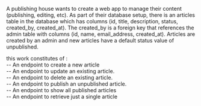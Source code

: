 A publishing house wants to create a web app to manage their content (publishing, editing, etc). As part of their database setup, there is an articles table in the database which has columns (id, title, description, status, created_by, created_at). The created_by is a foreign key that references the admin table with columns (id, name, email_address, created_at). Articles are created by an admin and new articles have a default status value of unpublished.

 this work constitutes of : <br />
-- An endpoint to create a new article <br />
-- An endpoint to update an existing article. <br />
-- An endpoint to delete an existing article.<br />
-- An endpoint to publish an unpublished article. <br />
-- An endpoint to show all published articles <br />
-- An endpoint to retrieve just a single article
